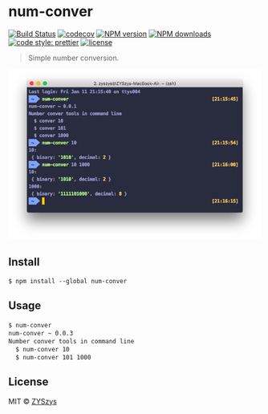 # num-conver

[![Build Status](https://travis-ci.com/ZYSzys/num-conver.svg?branch=master)](https://travis-ci.com/ZYSzys/num-conver)
[![codecov](https://codecov.io/gh/ZYSzys/num-conver/badge.svg?branch=master)](https://codecov.io/gh/ZYSzys/num-conver?branch=master)
[![NPM version](https://img.shields.io/npm/v/num-conver.svg?style=flat)](https://npmjs.com/package/num-conver)
[![NPM downloads](https://img.shields.io/npm/dm/num-conver.svg?style=flat)](https://npmjs.com/package/num-conver)
[![code style: prettier](https://img.shields.io/badge/code_style-prettier-ff69b4.svg?style=flat)](https://github.com/prettier/prettier)
[![license](https://img.shields.io/github/license/ZYSzys/num-conver.svg)](https://github.com/ZYSzys/num-conver/blob/master/LICENSE)

> Simple number conversion.

![](/screenshot.png)

## Install

```
$ npm install --global num-conver
```

## Usage
```
$ num-conver
num-conver ~ 0.0.3
Number conver tools in command line
  $ num-conver 10
  $ num-conver 101 1000
```


## License

MIT © [ZYSzys](http://zyszys.github.io)
